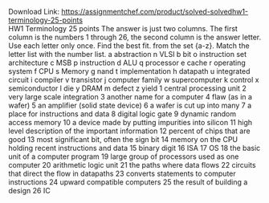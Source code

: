 Download Link: https://assignmentchef.com/product/solved-solvedhw1-terminology-25-points
<br>
HW1 Terminology 25 points The answer is just two columns. The first column is the numbers 1 through 26, the second column is the answer letter. Use each letter only once. Find the best fit. from the set {a-z}. Match the letter list with the number list. a abstraction n VLSI b bit o instruction set architecture c MSB p instruction d ALU q processor e cache r operating system f CPU s Memory g nand t implementation h datapath u integrated circuit i compiler v transistor j computer family w supercomputer k control x semiconductor l die y DRAM m defect z yield 1 central processing unit 2 very large scale integration 3 another name for a computer 4 flaw (as in a wafer) 5 an amplifier (solid state device) 6 a wafer is cut up into many 7 a place for instructions and data 8 digital logic gate 9 dynamic random access memory 10 a device made by putting impurities into silicon 11 high level description of the important information 12 percent of chips that are good 13 most significant bit, often the sign bit 14 memory on the CPU holding recent instructions and data 15 binary digit 16 ISA 17 OS 18 the basic unit of a computer program 19 large group of processors used as one computer 20 arithmetic logic unit 21 the paths where data flows 22 circuits that direct the flow in datapaths 23 converts statements to computer instructions 24 upward compatible computers 25 the result of building a design 26 IC